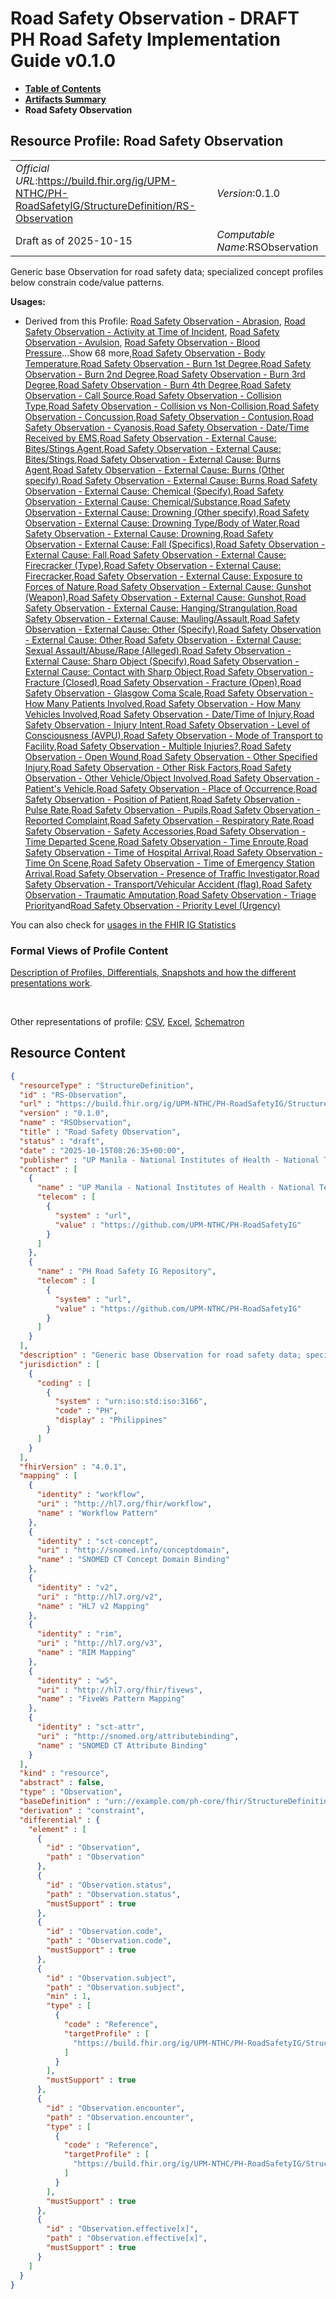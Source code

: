 # Road Safety Observation - DRAFT PH Road Safety Implementation Guide v0.1.0

* [**Table of Contents**](toc.md)
* [**Artifacts Summary**](artifacts.md)
* **Road Safety Observation**

## Resource Profile: Road Safety Observation 

| | |
| :--- | :--- |
| *Official URL*:https://build.fhir.org/ig/UPM-NTHC/PH-RoadSafetyIG/StructureDefinition/RS-Observation | *Version*:0.1.0 |
| Draft as of 2025-10-15 | *Computable Name*:RSObservation |

 
Generic base Observation for road safety data; specialized concept profiles below constrain code/value patterns. 

**Usages:**

* Derived from this Profile: [Road Safety Observation - Abrasion](StructureDefinition-RS-Observation-abrasion.md), [Road Safety Observation - Activity at Time of Incident](StructureDefinition-RS-Observation-activity-at-incident.md), [Road Safety Observation - Avulsion](StructureDefinition-RS-Observation-avulsion.md), [Road Safety Observation - Blood Pressure](StructureDefinition-RS-Observation-blood-pressure.md)...Show 68 more,[Road Safety Observation - Body Temperature](StructureDefinition-RS-Observation-body-temperature.md),[Road Safety Observation - Burn 1st Degree](StructureDefinition-RS-Observation-burn-1st.md),[Road Safety Observation - Burn 2nd Degree](StructureDefinition-RS-Observation-burn-2nd.md),[Road Safety Observation - Burn 3rd Degree](StructureDefinition-RS-Observation-burn-3rd.md),[Road Safety Observation - Burn 4th Degree](StructureDefinition-RS-Observation-burn-4th.md),[Road Safety Observation - Call Source](StructureDefinition-RS-Observation-call-source.md),[Road Safety Observation - Collision Type](StructureDefinition-RS-Observation-collision-type.md),[Road Safety Observation - Collision vs Non-Collision](StructureDefinition-RS-Observation-collision-vs-noncollision.md),[Road Safety Observation - Concussion](StructureDefinition-RS-Observation-concussion.md),[Road Safety Observation - Contusion](StructureDefinition-RS-Observation-contusion.md),[Road Safety Observation - Cyanosis](StructureDefinition-RS-Observation-cyanosis.md),[Road Safety Observation - Date/Time Received by EMS](StructureDefinition-RS-Observation-date-received.md),[Road Safety Observation - External Cause: Bites/Stings Agent](StructureDefinition-RS-Observation-ec-bites-stings-agent.md),[Road Safety Observation - External Cause: Bites/Stings](StructureDefinition-RS-Observation-ec-bites-stings.md),[Road Safety Observation - External Cause: Burns Agent](StructureDefinition-RS-Observation-ec-burns-agent.md),[Road Safety Observation - External Cause: Burns (Other specify)](StructureDefinition-RS-Observation-ec-burns-other.md),[Road Safety Observation - External Cause: Burns](StructureDefinition-RS-Observation-ec-burns.md),[Road Safety Observation - External Cause: Chemical (Specify)](StructureDefinition-RS-Observation-ec-chemical-agent.md),[Road Safety Observation - External Cause: Chemical/Substance](StructureDefinition-RS-Observation-ec-chemical.md),[Road Safety Observation - External Cause: Drowning (Other specify)](StructureDefinition-RS-Observation-ec-drowning-other.md),[Road Safety Observation - External Cause: Drowning Type/Body of Water](StructureDefinition-RS-Observation-ec-drowning-type.md),[Road Safety Observation - External Cause: Drowning](StructureDefinition-RS-Observation-ec-drowning.md),[Road Safety Observation - External Cause: Fall (Specifics)](StructureDefinition-RS-Observation-ec-fall-specifics.md),[Road Safety Observation - External Cause: Fall](StructureDefinition-RS-Observation-ec-fall.md),[Road Safety Observation - External Cause: Firecracker (Type)](StructureDefinition-RS-Observation-ec-firecracker-type.md),[Road Safety Observation - External Cause: Firecracker](StructureDefinition-RS-Observation-ec-firecracker.md),[Road Safety Observation - External Cause: Exposure to Forces of Nature](StructureDefinition-RS-Observation-ec-forces-of-nature.md),[Road Safety Observation - External Cause: Gunshot (Weapon)](StructureDefinition-RS-Observation-ec-gunshot-weapon.md),[Road Safety Observation - External Cause: Gunshot](StructureDefinition-RS-Observation-ec-gunshot.md),[Road Safety Observation - External Cause: Hanging/Strangulation](StructureDefinition-RS-Observation-ec-hanging-strangulation.md),[Road Safety Observation - External Cause: Mauling/Assault](StructureDefinition-RS-Observation-ec-mauling-assault.md),[Road Safety Observation - External Cause: Other (Specify)](StructureDefinition-RS-Observation-ec-other-specify.md),[Road Safety Observation - External Cause: Other](StructureDefinition-RS-Observation-ec-other.md),[Road Safety Observation - External Cause: Sexual Assault/Abuse/Rape (Alleged)](StructureDefinition-RS-Observation-ec-sexual-assault.md),[Road Safety Observation - External Cause: Sharp Object (Specify)](StructureDefinition-RS-Observation-ec-sharp-object-specify.md),[Road Safety Observation - External Cause: Contact with Sharp Object](StructureDefinition-RS-Observation-ec-sharp-object.md),[Road Safety Observation - Fracture (Closed)](StructureDefinition-RS-Observation-fracture-closed.md),[Road Safety Observation - Fracture (Open)](StructureDefinition-RS-Observation-fracture-open.md),[Road Safety Observation - Glasgow Coma Scale](StructureDefinition-RS-Observation-gcs.md),[Road Safety Observation - How Many Patients Involved](StructureDefinition-RS-Observation-how-many-patients.md),[Road Safety Observation - How Many Vehicles Involved](StructureDefinition-RS-Observation-how-many-vehicles.md),[Road Safety Observation - Date/Time of Injury](StructureDefinition-RS-Observation-injury-datetime.md),[Road Safety Observation - Injury Intent](StructureDefinition-RS-Observation-injury-intent.md),[Road Safety Observation - Level of Consciousness (AVPU)](StructureDefinition-RS-Observation-level-of-consciousness.md),[Road Safety Observation - Mode of Transport to Facility](StructureDefinition-RS-Observation-mode-of-transport.md),[Road Safety Observation - Multiple Injuries?](StructureDefinition-RS-Observation-multiple-injuries.md),[Road Safety Observation - Open Wound](StructureDefinition-RS-Observation-open-wound.md),[Road Safety Observation - Other Specified Injury](StructureDefinition-RS-Observation-other-injury.md),[Road Safety Observation - Other Risk Factors](StructureDefinition-RS-Observation-other-risk-factors.md),[Road Safety Observation - Other Vehicle/Object Involved](StructureDefinition-RS-Observation-other-vehicle.md),[Road Safety Observation - Patient's Vehicle](StructureDefinition-RS-Observation-patients-vehicle.md),[Road Safety Observation - Place of Occurrence](StructureDefinition-RS-Observation-place-of-occurrence.md),[Road Safety Observation - Position of Patient](StructureDefinition-RS-Observation-position-of-patient.md),[Road Safety Observation - Pulse Rate](StructureDefinition-RS-Observation-pulse-rate.md),[Road Safety Observation - Pupils](StructureDefinition-RS-Observation-pupils.md),[Road Safety Observation - Reported Complaint](StructureDefinition-RS-Observation-reported-complaint.md),[Road Safety Observation - Respiratory Rate](StructureDefinition-RS-Observation-respiratory-rate.md),[Road Safety Observation - Safety Accessories](StructureDefinition-RS-Observation-safety-accessories.md),[Road Safety Observation - Time Departed Scene](StructureDefinition-RS-Observation-time-departed.md),[Road Safety Observation - Time Enroute](StructureDefinition-RS-Observation-time-enroute.md),[Road Safety Observation - Time of Hospital Arrival](StructureDefinition-RS-Observation-time-hospital-arrival.md),[Road Safety Observation - Time On Scene](StructureDefinition-RS-Observation-time-on-scene.md),[Road Safety Observation - Time of Emergency Station Arrival](StructureDefinition-RS-Observation-time-station-arrival.md),[Road Safety Observation - Presence of Traffic Investigator](StructureDefinition-RS-Observation-traffic-investigator.md),[Road Safety Observation - Transport/Vehicular Accident (flag)](StructureDefinition-RS-Observation-transport-vehicular-flag.md),[Road Safety Observation - Traumatic Amputation](StructureDefinition-RS-Observation-traumatic-amputation.md),[Road Safety Observation - Triage Priority](StructureDefinition-RS-Observation-triage-priority.md)and[Road Safety Observation - Priority Level (Urgency)](StructureDefinition-RS-Observation-urgency.md)

You can also check for [usages in the FHIR IG Statistics](https://packages2.fhir.org/xig/example.fhir.ph.roadsafety|current/StructureDefinition/RS-Observation)

### Formal Views of Profile Content

 [Description of Profiles, Differentials, Snapshots and how the different presentations work](http://build.fhir.org/ig/FHIR/ig-guidance/readingIgs.html#structure-definitions). 

 

Other representations of profile: [CSV](StructureDefinition-RS-Observation.csv), [Excel](StructureDefinition-RS-Observation.xlsx), [Schematron](StructureDefinition-RS-Observation.sch) 



## Resource Content

```json
{
  "resourceType" : "StructureDefinition",
  "id" : "RS-Observation",
  "url" : "https://build.fhir.org/ig/UPM-NTHC/PH-RoadSafetyIG/StructureDefinition/RS-Observation",
  "version" : "0.1.0",
  "name" : "RSObservation",
  "title" : "Road Safety Observation",
  "status" : "draft",
  "date" : "2025-10-15T08:26:35+00:00",
  "publisher" : "UP Manila - National Institutes of Health - National Telehealth Center",
  "contact" : [
    {
      "name" : "UP Manila - National Institutes of Health - National Telehealth Center",
      "telecom" : [
        {
          "system" : "url",
          "value" : "https://github.com/UPM-NTHC/PH-RoadSafetyIG"
        }
      ]
    },
    {
      "name" : "PH Road Safety IG Repository",
      "telecom" : [
        {
          "system" : "url",
          "value" : "https://github.com/UPM-NTHC/PH-RoadSafetyIG"
        }
      ]
    }
  ],
  "description" : "Generic base Observation for road safety data; specialized concept profiles below constrain code/value patterns.",
  "jurisdiction" : [
    {
      "coding" : [
        {
          "system" : "urn:iso:std:iso:3166",
          "code" : "PH",
          "display" : "Philippines"
        }
      ]
    }
  ],
  "fhirVersion" : "4.0.1",
  "mapping" : [
    {
      "identity" : "workflow",
      "uri" : "http://hl7.org/fhir/workflow",
      "name" : "Workflow Pattern"
    },
    {
      "identity" : "sct-concept",
      "uri" : "http://snomed.info/conceptdomain",
      "name" : "SNOMED CT Concept Domain Binding"
    },
    {
      "identity" : "v2",
      "uri" : "http://hl7.org/v2",
      "name" : "HL7 v2 Mapping"
    },
    {
      "identity" : "rim",
      "uri" : "http://hl7.org/v3",
      "name" : "RIM Mapping"
    },
    {
      "identity" : "w5",
      "uri" : "http://hl7.org/fhir/fivews",
      "name" : "FiveWs Pattern Mapping"
    },
    {
      "identity" : "sct-attr",
      "uri" : "http://snomed.org/attributebinding",
      "name" : "SNOMED CT Attribute Binding"
    }
  ],
  "kind" : "resource",
  "abstract" : false,
  "type" : "Observation",
  "baseDefinition" : "urn://example.com/ph-core/fhir/StructureDefinition/ph-core-observation",
  "derivation" : "constraint",
  "differential" : {
    "element" : [
      {
        "id" : "Observation",
        "path" : "Observation"
      },
      {
        "id" : "Observation.status",
        "path" : "Observation.status",
        "mustSupport" : true
      },
      {
        "id" : "Observation.code",
        "path" : "Observation.code",
        "mustSupport" : true
      },
      {
        "id" : "Observation.subject",
        "path" : "Observation.subject",
        "min" : 1,
        "type" : [
          {
            "code" : "Reference",
            "targetProfile" : [
              "https://build.fhir.org/ig/UPM-NTHC/PH-RoadSafetyIG/StructureDefinition/RS-Patient"
            ]
          }
        ],
        "mustSupport" : true
      },
      {
        "id" : "Observation.encounter",
        "path" : "Observation.encounter",
        "type" : [
          {
            "code" : "Reference",
            "targetProfile" : [
              "https://build.fhir.org/ig/UPM-NTHC/PH-RoadSafetyIG/StructureDefinition/RS-Encounter"
            ]
          }
        ],
        "mustSupport" : true
      },
      {
        "id" : "Observation.effective[x]",
        "path" : "Observation.effective[x]",
        "mustSupport" : true
      }
    ]
  }
}

```
